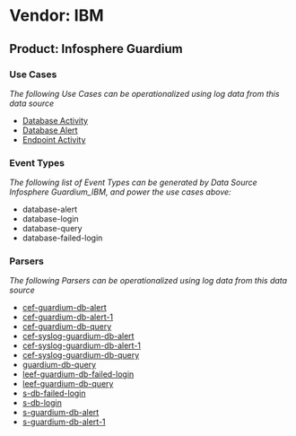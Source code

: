 Vendor: IBM
===========
Product: Infosphere Guardium
----------------------------

### Use Cases

_The following Use Cases can be operationalized using log data from this data source_

* [Database Activity](../UseCases/usecase_database_activity.md)
* [Database Alert](../UseCases/usecase_database_alert.md)
* [Endpoint Activity](../UseCases/usecase_endpoint_activity.md)


### Event Types

_The following list of Event Types can be generated by Data Source Infosphere Guardium_IBM, and power the use cases above:_

- database-alert
- database-login
- database-query
- database-failed-login


### Parsers

_The following Parsers can be operationalized using log data from this data source_

* [cef-guardium-db-alert](../Parsers/parserContent_cef-guardium-db-alert.md)
* [cef-guardium-db-alert-1](../Parsers/parserContent_cef-guardium-db-alert-1.md)
* [cef-guardium-db-query](../Parsers/parserContent_cef-guardium-db-query.md)
* [cef-syslog-guardium-db-alert](../Parsers/parserContent_cef-syslog-guardium-db-alert.md)
* [cef-syslog-guardium-db-alert-1](../Parsers/parserContent_cef-syslog-guardium-db-alert-1.md)
* [cef-syslog-guardium-db-query](../Parsers/parserContent_cef-syslog-guardium-db-query.md)
* [guardium-db-query](../Parsers/parserContent_guardium-db-query.md)
* [leef-guardium-db-failed-login](../Parsers/parserContent_leef-guardium-db-failed-login.md)
* [leef-guardium-db-query](../Parsers/parserContent_leef-guardium-db-query.md)
* [s-db-failed-login](../Parsers/parserContent_s-db-failed-login.md)
* [s-db-login](../Parsers/parserContent_s-db-login.md)
* [s-guardium-db-alert](../Parsers/parserContent_s-guardium-db-alert.md)
* [s-guardium-db-alert-1](../Parsers/parserContent_s-guardium-db-alert-1.md)
